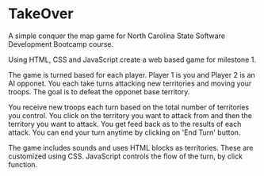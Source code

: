 # TakeOver
A simple conquer the map game for North Carolina State Software Development Bootcamp course.

Using HTML, CSS and JavaScript create a web based game for milestone 1.


The game is turned based for each player. Player 1 is you and Player 2 is an AI opponet. You each take turns attacking new territories and moving your troops. The goal is to defeat the opponet base territory.

You receive new troops each turn based on the total number of territories you control. You click on the territory you want to attack from and then the territory you want to attack. You get feed back as to the results of each attack.  You can end your turn anytime by clicking on 'End Turn' button.

The game includes sounds and uses HTML blocks as territories. These are customized using CSS. JavaScript controls the flow of the turn, by click function.
